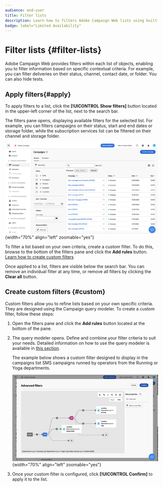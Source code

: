 ```yaml
---
audience: end-user
title: Filter lists
description: Learn how to filters Adobe Campaign Web lists using built-in and custom filters.
badge: label="Limited Availability"
---
```


# Filter lists {#filter-lists}

Adobe Campaign Web provides filters within each list of objects, enabling you to filter information based on specific contextual criteria. For example, you can filter deliveries on their status, channel, contact date, or folder. You can also hide tests.

## Apply filters{#apply}

To apply filters to a list, click the **[!UICONTROL Show filters]** button located in the upper-left corner of the list, next to the search bar.

The filters pane opens, displaying available filters for the selected list. For example, you can filters campaigns on their status, start and end dates or storage folder, while the subscription services list can be filtered on their channel and storage folder.

![](assets/filters-pane.png){width="70%" align="left" zoomable="yes"}

To filter a list based on your own criteria, create a custom filter. To do this, browse to the bottom of the filters pane and click the **Add rules** button. [Learn how to create custom filters](#custom)
 
Once applied to a list, filters are visible below the search bar. You can remove an individual filter at any time, or remove all filters by clicking the **Clear all** button. 

## Create custom filters {#custom}

Custom filters allow you to refine lists based on your own specific criteria. They are designed using the Campaign query modeler. To create a custom filter, follow these steps:

1. Open the filters pane and click the **Add rules** button located at the bottom of the pane.
1. The query modeler opens. Define and combine your filter criteria to suit your needs. Detailed information on how to use the query modeler is available in [this section](../query/query-modeler-overview.md).

    The example below shows a custom filter designed to display in the campaigns list SMS campaigns runned by operators from the Running or Yoga departments.

    ![](assets/filters-sample.png){width="70%" align="left" zoomable="yes"}

1. Once your custom filter is configured, click **[!UICONTROL Confirm]** to apply it to the list.
